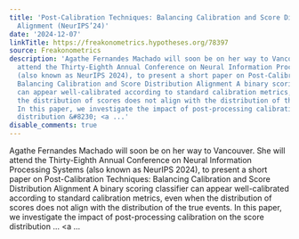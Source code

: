 ```yaml
---
title: 'Post-Calibration Techniques: Balancing Calibration and Score Distribution
  Alignment (NeurIPS’24)'
date: '2024-12-07'
linkTitle: https://freakonometrics.hypotheses.org/78397
source: Freakonometrics
description: 'Agathe Fernandes Machado will soon be on her way to Vancouver. She will
  attend the Thirty-Eighth Annual Conference on Neural Information Processing Systems
  (also known as NeurIPS 2024), to present a short paper on Post-Calibration Techniques:
  Balancing Calibration and Score Distribution Alignment A binary scoring classifier
  can appear well-calibrated according to standard calibration metrics, even when
  the distribution of scores does not align with the distribution of the true events.
  In this paper, we investigate the impact of post-processing calibration on the score
  distribution &#8230; <a ...'
disable_comments: true
---
```

Agathe Fernandes Machado will soon be on her way to Vancouver. She will attend the Thirty-Eighth Annual Conference on Neural Information Processing Systems (also known as NeurIPS 2024), to present a short paper on Post-Calibration Techniques: Balancing Calibration and Score Distribution Alignment A binary scoring classifier can appear well-calibrated according to standard calibration metrics, even when the distribution of scores does not align with the distribution of the true events. In this paper, we investigate the impact of post-processing calibration on the score distribution &#8230; <a ...